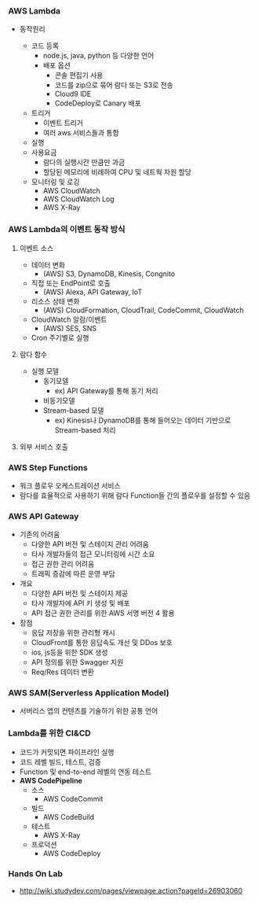 ### AWS Lambda

* 동작원리

  * 코드 등록
    * node.js, java, python  등 다양한 언어
    * 배포 옵션
      * 콘솔 편집기 사용
      * 코드를 zip으로 묶어 람다 또는 S3로 전송
      * Cloud9 IDE
      * CodeDeploy로 Canary 배포
  * 트리거
    * 이벤트 트리거
    * 여러 aws 서비스들과 통합
  * 실행
  * 사용요금
    * 람다의 실행시간 만큼만 과금
    * 할당된 메모리에 비례하여 CPU 및 네트웍 자원 할당
  * 모니터링 및 로깅
    * AWS CloudWatch
    * AWS CloudWatch Log
    * AWS X-Ray

### AWS Lambda의 이벤트 동작 방식

1. 이벤트 소스
   * 데이터 변화
     * (AWS) S3, DynamoDB, Kinesis, Congnito
   * 직접 또는 EndPoint로 호출
     * (AWS) Alexa, API Gateway, IoT
   * 리소스 상태 변화
     * (AWS) CloudFormation, CloudTrail, CodeCommit, CloudWatch
   * CloudWatch 알람/이벤트
     * (AWS) SES, SNS
   * Cron 주기별로 실행

2. 람다 함수
   * 실행 모델
     * 동기모델
       * ex) API Gateway를 통해 동기 처리
     * 비동기모델
     * Stream-based 모델
       * ex) Kinesis나 DynamoDB를 통해 들어오는 데이터 기반으로 Stream-based 처리
3. 외부 서비스 호출

### AWS Step Functions

* 워크 플로우 오케스트레이션 서비스
* 람다를 효율적으로 사용하기 위해 람다 Function들 간의 플로우를 설정할 수 있음

### AWS API Gateway

* 기존의 어려움
  * 다양한 API 버전 및 스테이지 관리 어려움
  * 타사 개발자들의 접근 모니터링에 시간 소요
  * 접근 권한 관리 어려움
  * 트래픽 증감에 따른 운영 부담
* 개요
  * 다양한 API 버전 및 스테이지 제공
  * 타사 개발자에 API 키 생성 및 배포
  * API 접근 권한 관리를 위한 AWS 서명 버전 4 활용
* 장점
  * 응답 저장을 위한 관리형 캐시
  * CloudFront를 통한 응답속도 개선 및 DDos 보호
  * ios, js등을 위한 SDK 생성
  * API 정의를 위한 Swagger 지원
  * Req/Res 데이터 변환

### AWS SAM(Serverless Application Model)

* 서버리스 앱의 컨텐츠를 기술하기 위한 공통 언어

### Lambda를 위한 CI&CD

* 코드가 커밋되면 파이프라인 실행
* 코드 레벨 빌드, 테스트, 검증
* Function 및 end-to-end 레벨의 연동 테스트
* **AWS CodePipeline**
  * 소스
    * AWS CodeCommit
  * 빌드
    * AWS CodeBuild
  * 테스트
    * AWS X-Ray
  * 프로덕션
    * AWS CodeDeploy

### Hands On Lab

* http://wiki.studydev.com/pages/viewpage.action?pageId=26903060